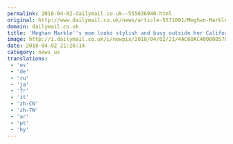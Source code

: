 ```yaml
---
permalink: 2018-04-02-dailymail.co.uk--555636940.html
original: http://www.dailymail.co.uk/news/article-5571001/Meghan-Markles-mom-California-soon-newlyweds-sit-Easter-Queen-ahead-royal-wedding.html?ITO=1490&ns_mchannel=rss&ns_campaign=1490
domain: dailymail.co.uk
title: 'Meghan Markle''s mom looks stylish and busy outside her California home'
image: http://i.dailymail.co.uk/i/newpix/2018/04/02/21/4AC60AC400000578-0-image-a-76_1522702266648.jpg
date: 2018-04-02 21:26:14
category: news_us
translations: 
 - 'es'
 - 'de'
 - 'ru'
 - 'ja'
 - 'fr'
 - 'it'
 - 'zh-CN'
 - 'zh-TW'
 - 'ar'
 - 'pt'
 - 'hy'
---
```


